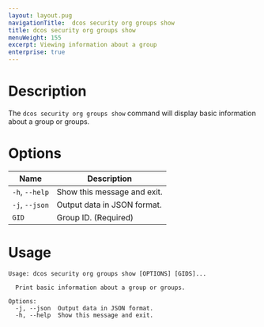 ```yaml
---
layout: layout.pug
navigationTitle:  dcos security org groups show
title: dcos security org groups show
menuWeight: 155
excerpt: Viewing information about a group
enterprise: true
---
```


# Description

The `dcos security org groups show` command will display basic information about a group or groups.


# Options

| Name |  Description |
|---------|-------------|
|  `-h`, `--help` |  Show this message and exit.|
| `-j`, `--json` | Output data in JSON format. |
| `GID` | Group ID. (Required)|


# Usage

```
Usage: dcos security org groups show [OPTIONS] [GIDS]...

  Print basic information about a group or groups.

Options:
  -j, --json  Output data in JSON format.
  -h, --help  Show this message and exit.
```

